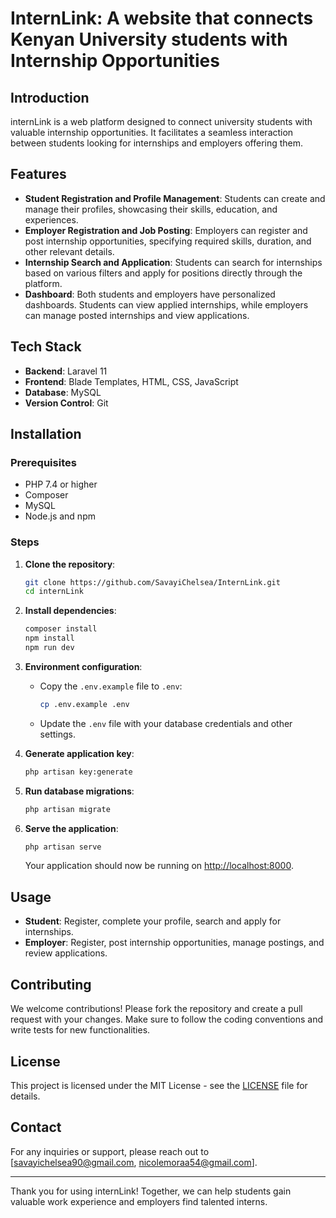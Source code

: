 # InternLink: A website that connects Kenyan University students with Internship Opportunities
## Introduction
internLink is a web platform designed to connect university students with valuable internship opportunities. It facilitates a seamless interaction between students looking for internships and employers offering them.

## Features

- **Student Registration and Profile Management**: Students can create and manage their profiles, showcasing their skills, education, and experiences.
- **Employer Registration and Job Posting**: Employers can register and post internship opportunities, specifying required skills, duration, and other relevant details.
- **Internship Search and Application**: Students can search for internships based on various filters and apply for positions directly through the platform.
- **Dashboard**: Both students and employers have personalized dashboards. Students can view applied internships, while employers can manage posted internships and view applications.

## Tech Stack

- **Backend**: Laravel 11
- **Frontend**: Blade Templates, HTML, CSS, JavaScript
- **Database**: MySQL
- **Version Control**: Git

## Installation

### Prerequisites

- PHP 7.4 or higher
- Composer
- MySQL
- Node.js and npm

### Steps

1. **Clone the repository**:
    ```sh
    git clone https://github.com/SavayiChelsea/InternLink.git
    cd internLink
    ```

2. **Install dependencies**:
    ```sh
    composer install
    npm install
    npm run dev
    ```

3. **Environment configuration**:
    - Copy the `.env.example` file to `.env`:
        ```sh
        cp .env.example .env
        ```
    - Update the `.env` file with your database credentials and other settings.

4. **Generate application key**:
    ```sh
    php artisan key:generate
    ```

5. **Run database migrations**:
    ```sh
    php artisan migrate
    ```

6. **Serve the application**:
    ```sh
    php artisan serve
    ```

    Your application should now be running on [http://localhost:8000](http://localhost:8000).

## Usage

- **Student**: Register, complete your profile, search and apply for internships.
- **Employer**: Register, post internship opportunities, manage postings, and review applications.

## Contributing

We welcome contributions! Please fork the repository and create a pull request with your changes. Make sure to follow the coding conventions and write tests for new functionalities.

## License

This project is licensed under the MIT License - see the [LICENSE](LICENSE) file for details.

## Contact

For any inquiries or support, please reach out to [savayichelsea90@gmail.com, nicolemoraa54@gmail.com].

---

Thank you for using internLink! Together, we can help students gain valuable work experience and employers find talented interns.

